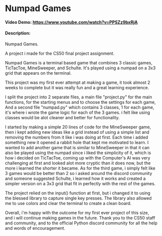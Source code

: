 # Numpad Games

#### Video Demo: https://www.youtube.com/watch?v=PPSZz9bxRjA

#### Description:
Numpad Games.

A project i made for the CS50 final project assignment.

Numpad Games is a terminal based game that combines 3 classic games, TicTacToe, MineSweeper, and Schulte.
It's played using a numpad on a 3x3 grid that appears on the terminal. 

This project was my first ever attempt at making a game, it took almost 2 weeks to complete but it was really fun and a great learning experience. 

I split the project into 2 separate files, a main file "project.py" for the main functions, for the starting menus and to choose the settings for each game, And a second file "numpad.py" which contains 3 classes, 1 for each game, it's where i wrote the game logic for each of the 3 games. i felt like using classes would be alot cleaner and better for functionality.

I started by making a simple 20 lines of code for the MineSweeper game, then i kept adding new ideas like a grid instead of using a simple list and removing the numbers from it like i was doing at first. Each time i added something new it opened a rabbit hole that kept me motivated to learn. I wanted to add another game that is similar to MineSweeper in that it can also be played using the numpad since i liked the simplicity of it, which is how i decided on TicTacToe, coming up with the Computer's AI was very challenging at first and looked alot more cryptic than it does now, but the more i learned the shorter it became.
As for the third game, i simply felt like 3 games would be better than 2 so i asked around the discord community and someone suggested Schulte, i learned how it works and created a simpler version on a 3x3 grid that fit in perfectly with the rest of the games.

The project relied on the input() function at first, but i changed it to using the blessed library to capture single key presses. The library also allowed me to use colors and clear the terminal to create a clean board.


Overall, i'm happy with the outcome for my first ever project of this size, and i will continue making games in the future. Thank you to the CS50 staff and community, and to the official Python discord community for all the help and words of encouragement.


